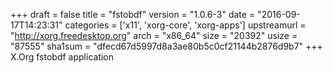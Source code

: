 +++
draft = false
title = "fstobdf"
version = "1.0.6-3"
date = "2016-09-17T14:23:31"
categories = ['x11', 'xorg-core', 'xorg-apps']
upstreamurl = "http://xorg.freedesktop.org"
arch = "x86_64"
size = "20392"
usize = "87555"
sha1sum = "dfecd67d5997d8a3ae80b5c0cf21144b2876d9b7"
+++
X.Org fstobdf application